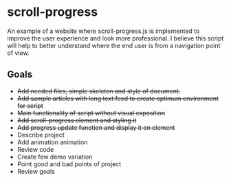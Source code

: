 # scroll-progress
An example of a website where scroll-progress.js is implemented to improve the user experience and look more professional. I believe this script will help to better understand where the end user is from a navigation point of view.
## Goals
- ~~Add needed files, simple skeleton and style of document.~~
- ~~Add sample articles with long text feed to create optimum environment for script~~
- ~~Main functionality of script without visual exposition~~
- ~~Add scroll-progress element and styling it~~
- ~~Add progress update function and display it on element~~
- Describe project
- Add animation animation
- Review code
- Create few demo variation
- Point good and bad points of project
- Review goals
